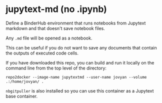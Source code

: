 # jupytext-md (no .ipynb)
Define a BinderHub environment that runs notebooks from Jupytext markdown and that doesn't save notebook files.

Any `.md` file will be opened as a notebook. 

This can be useful if you do not want to save any documents that contain the outputs of executed code cells.

If you have downloaded this repo, you can build and run it locally on the command line from the top level of the directory:

`repo2docker --image-name jupytextmd --user-name jovyan --volume .:/home/jovyan/ .`

`nbgitpuller` is also installed so you can use this container as a Jupytext base container.
